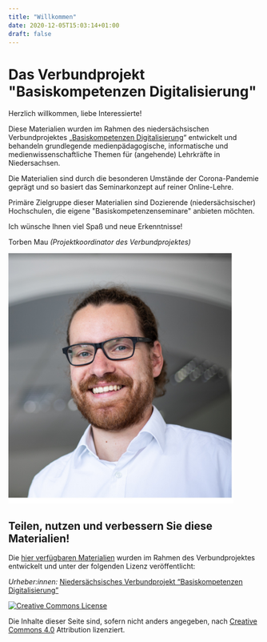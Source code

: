 ```yaml
---
title: "Willkommen"
date: 2020-12-05T15:03:14+01:00
draft: false
---
```


# Das Verbundprojekt "Basiskompetenzen Digitalisierung"

Herzlich willkommen, liebe Interessierte!


Diese Materialien wurden im Rahmen des  niedersächsischen Verbundprojektes „[Basiskompetenzen Digitalisierung](http://www.lehrerbildungsverbund-niedersachsen.de/index.php?s=ProjektBasiskompetenzenDigitalisierung)“  entwickelt und behandeln grundlegende medienpädagogische, informatische und medienwissenschaftliche Themen für (angehende) Lehrkräfte in Niedersachsen. 

Die Materialien sind durch die besonderen Umstände der Corona-Pandemie geprägt und so basiert das Seminarkonzept auf reiner Online-Lehre. 

Primäre Zielgruppe dieser Materialien sind Dozierende (niedersächsischer) Hochschulen, die eigene "Basiskompetenzenseminare" anbieten möchten.  

Ich wünsche Ihnen viel Spaß und neue Erkenntnisse!


Torben Mau 
*(Projektkoordinator des Verbundprojektes)*

<img src="https://raw.githubusercontent.com/Lehrerbildung/BKD-github/main/static/images/seiteninhalt/TorbenMau.png" alt="Torben Mau" style="width:450px;height:500px;">


## Teilen, nutzen und verbessern Sie diese Materialien!


Die [hier verfügbaren Materialien](https://github.com/Lehrerbildung/BKD-github) wurden im Rahmen des Verbundprojektes entwickelt und unter der folgenden Lizenz veröffentlicht: 

*Urheber:innen:* [Niedersächsisches Verbundprojekt “Basiskompetenzen Digitalisierung”](http://www.lehrerbildungsverbund-niedersachsen.de/index.php?s=ProjektBasiskompetenzenDigitalisierung)


<a rel="license" href="http://creativecommons.org/licenses/by/4.0/"><img alt="Creative Commons License" style="border-width:0" src="https://i.creativecommons.org/l/by/4.0/88x31.png" /></a><br/><p>Die Inhalte dieser Seite sind, sofern nicht anders angegeben, nach <a rel="license" href="http://creativecommons.org/licenses/by/4.0/">Creative Commons 4.0</a> Attribution lizenziert.</p>